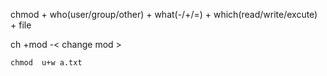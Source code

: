 chmod + who(user/group/other) + what(-/+/=) + which(read/write/excute) + file


ch +mod -< change mod > 

```chmod  u+w a.txt```